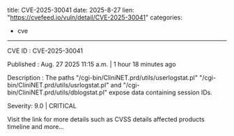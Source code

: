  
title: CVE-2025-30041
date: 2025-8-27
lien: "https://cvefeed.io/vuln/detail/CVE-2025-30041"
categories:
  - cve
---

CVE ID : CVE-2025-30041

Published :  Aug. 27
2025
11:15 a.m. | 1 hour
18 minutes ago

Description : The paths "/cgi-bin/CliniNET.prd/utils/userlogstat.pl"
"/cgi-bin/CliniNET.prd/utils/usrlogstat.pl"
and "/cgi-bin/CliniNET.prd/utils/dblogstat.pl" expose data containing session IDs.

Severity: 9.0 | CRITICAL

Visit the link for more details
such as CVSS details
affected products
timeline
and more...
